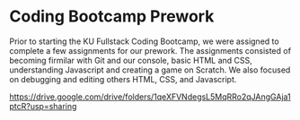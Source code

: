 # Coding Bootcamp Prework
Prior to starting the KU Fullstack Coding Bootcamp, we were assigned to complete a few assignments for our prework. The assignments consisted of becoming firmilar with Git and our console, basic HTML and CSS, understanding Javascript and creating a game on Scratch. We also focused on debugging and editing others HTML, CSS, and Javascript. 

https://drive.google.com/drive/folders/1qeXFVNdegsL5MqRRo2qJAngGAja1ptcR?usp=sharing

